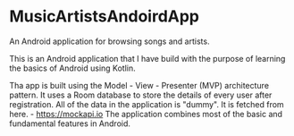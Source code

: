 # MusicArtistsAndoirdApp
An Android application for browsing songs and artists.

This is an Android application that I have build with the purpose of learning the basics of Android using Kotlin.

Tha app is built using the Model - View - Presenter (MVP) architecture pattern.
It uses a Room database to store the details of every user after registration.
All of the data in the application is "dummy". It is fetched from here. - https://mockapi.io
The application combines most of the basic and fundamental features in Android.
